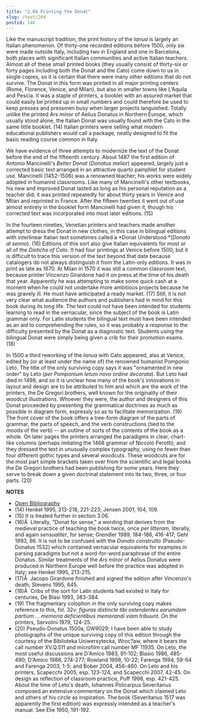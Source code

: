 ```yaml
---
title: "2.04 Printing the Donat"
slug: /text/204
postid: 146
---
```

Like the manuscript tradition, the print history of the *Ianua* is largely an Italian phenomenon. Of thirty-one recorded editions before 1500, only six were made outside Italy, including two in England and one in Barcelona, both places with significant Italian communities and active Italian teachers. Almost all of these small printed books (they usually consist of thirty-six or forty pages including both the Donat and the Cato) come down to us in single copies, so it is certain that there were many other editions that do not survive. The Donat in this form was printed in all major printing centers (Rome, Florence, Venice, and Milan), but also in smaller towns like L'Aquila and Pescia. It was a staple of printers, a booklet with an assured market that could easily be printed up in small numbers and could therefore be used to keep presses and pressmen busy when larger projects languished. Totally unlike the printed *Ars minor* of Aelius Donatus in Northern Europe, which usually stood alone, the Italian Donat was usually found with the Cato in the same little booklet. (14) Italian printers were selling what modern educational publishers would call a package, neatly designed to fit the basic reading course common in Italy.

We have evidence of three attempts to modernize the text of the Donat before the end of the fifteenth century. About 1487 the first edition of Antonio Mancinelli's *Better Donat* (*Donatus melior*) appeared, largely just a corrected basic text arranged in an attractive quarto pamphlet for student use. Mancinelli (1452-1506) was a renowned teacher; his works were widely adopted in humanist classrooms. Like many of Mancinelli's other textbooks, his new and improved Donat lasted as long as his personal reputation as a teacher did; it was printed repeatedly for about thirty years in Venice and Milan and reprinted in France. After the fifteen twenties it went out of use almost entirely in the booklet form Mancinelli had given it, though his corrected text was incorporated into most later editions. (15)

In the fourteen nineties, Venetian printers and teachers made another attempt to dress the Donat in new clothes, in this case in bilingual editions with interlinear Italian text sometimes called a *Donat Understood *(*Donato al senno*). (16) Editions of this sort also give Italian equivalents for most or all of the *Distichs of Cato*. It had four printings at Venice before 1500, but it is difficult to trace this version of the text beyond that date because catalogers do not always distinguish it from the Latin-only editions. It was in print as late as 1670. At Milan in 1570 it was still a common classroom text, because printer Vincenzo Girardone had it on press at the time of his death that year. Apparently he was attempting to make some quick cash at a moment when he could not undertake more ambitious projects because he was gravely ill. He must have anticipated a ready market. (17) Still, it is not very clear what audience the authors and publishers had in mind for this book during its long life. The text could not have been intended for students learning to read in the vernacular, since the subject of the book is Latin grammar only. For Latin students the bilingual text must have been intended as an aid to comprehending the rules, so it was probably a response to the difficulty presented by the Donat as a diagnostic text. Students using the bilingual Donat were simply being given a crib for their promotion exams. (18)

In 1500 a third reworking of the *Ianua* with Cato appeared, also at Venice, edited by (or at least under the name of) the renowned humanist Pomponio Leto. The title of the only surviving copy says it was "ornamented in new order" by Leto (*per Pomponium letum novo ordine decorata*). But Leto had died in 1498, and so it is unclear how many of the book's innovations in layout and design are to be attributed to him and which are the work of the printers, the De Gregori brothers, well known for the originality of their woodcut illustrations. Whoever they were, the author and designers of this Donat proceeded by presenting the grammatical doctrines as much as possible in diagram form, expressly so as to facilitate memorization. (19) The front cover of the book offers a tree-form diagram of the parts of grammar, the parts of speech, and the verb constructions (tied to the moods of the verb) -- an outline of sorts of the contents of the book as a whole. On later pages the printers arranged the paradigms in clear, chart-like columns (perhaps imitating the 1468 grammar of Niccolò Perotti); and they dressed the text in unusually complex typography, using no fewer than four different gothic types and several woodcuts. These woodcuts are for the most part simple brackets taken over from the scientific and legal books the De Gregori brothers had been publishing for some years. Here they serve to break down a given doctrinal statement into its two, three, or four parts. (20)

**NOTES**
* [Open Bibliography](/bibliography.pdf)
* (14) Henkel 1995, 213-218, 221-223; Jensen 2001, 104, 109.
* (15) It is treated further in section 3.06.
* (16)Â  Literally, "Donat for sense," a wording that derives from the medieval practice of teaching the book twice, once *per litteram*, literally, and again *sensualiter*, for sense; Grendler 1989, 184-186, 416-417; Gehl 1993, 86. It is not to be confused with the *Donato construtto* (Pseudo-Donatus 1532) which contained vernacular equivalents for examples in parsing paradigms but not a word-for-word paraphrase of the entire Donatus. Similar treatments of the *Ars minor* of Aelius Donatus were produced in Northern Europe well before the practice was adopted in Italy; see Henkel 1995, 213-215.
* (17)Â  Jacopo Girardone finished and signed the edition after Vincenzo's death; Stevens 1995, 645.
* (18)Â  Cribs of the sort for Latin students had existed in Italy for centuries, De Blasi 1993, 383-384.
* (19) The fragmentary colophon in the only surviving copy makes reference to this, fol. 32v: *figuras distincte tibi ostendentes earumdem partium ... memoria deficientibus memorandi viam tribuunt.* On the printers, Servolini 1979, 124-25.
* (20) Pseudo-Donatus 1500a, GW9029; I have been able to study photographs of the unique surviving copy of this edition through the courtesy of the Biblioteka Uniwersytecka, Wroc?aw, where it bears the call number XV.Q.511 and microfilm call number MF 11935. On Leto, the most useful discussions are D'Amico 1983, 91-102; Blasio 1986, 485-490; D'Amico 1988, 274-277; Rowland 1998, 10-22; Farenga 1994, 59-64 and Farenga 2003, 1-5; and Bober 2004, 456-460. On Leto and his printers, Scapecchi 2005, esp. 123-124, and Scapecchi 2007, 42-45. On design as reflection of classroom practice, Puff 1996, esp. 421-425. About the time of Leto's death, Iohannes Policarpus Severitanus composed an extensive commentary on the Donat which claimed Leto and others of his circle as inspiration. The book (Severitanus 1517 was apparently the first edition) was expressly intended as a teacher's manual. See Elie 1950, 191-192.
